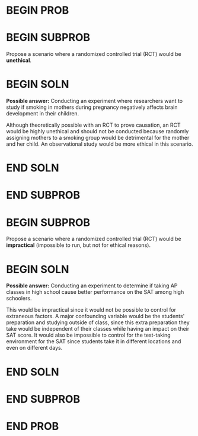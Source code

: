 # BEGIN PROB

# BEGIN SUBPROB

Propose a scenario where a randomized controlled trial (RCT) would be **unethical**.

# BEGIN SOLN

**Possible answer:** Conducting an experiment where researchers want to study if smoking in mothers during pregnancy negatively affects brain development in their children. 

Although theoretically possible with an RCT to prove causation, an RCT would be highly unethical and should not be conducted because randomly assigning mothers to a smoking group would be detrimental for the mother and her child. An observational study would be more ethical in this scenario.

# END SOLN

# END SUBPROB

# BEGIN SUBPROB

Propose a scenario where a randomized controlled trial (RCT) would be **impractical** (impossible to run, but not for ethical reasons).

# BEGIN SOLN

**Possible answer:** Conducting an experiment to determine if taking AP classes in high school cause better performance on the SAT among high schoolers. 

This would be impractical since it would not be possible to control for extraneous factors. A major confounding variable would be the students' preparation and studying outside of class, since this extra preparation they take would be independent of their classes while having an impact on their SAT score. It would also be impossible to control for the test-taking environment for the SAT since students take it in different locations and even on different days.

# END SOLN

# END SUBPROB

# END PROB